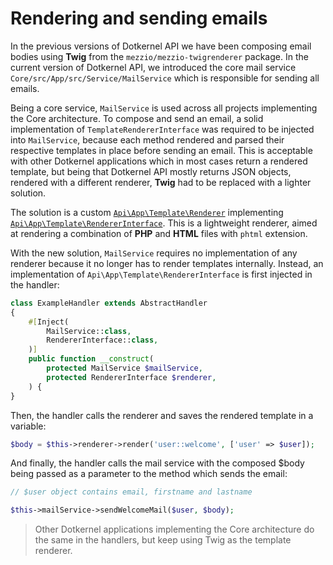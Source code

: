 # Rendering and sending emails

In the previous versions of Dotkernel API we have been composing email bodies using **Twig** from the `mezzio/mezzio-twigrenderer` package.
In the current version of Dotkernel API, we introduced the core mail service `Core/src/App/src/Service/MailService` which is responsible for sending all emails.

Being a core service, `MailService` is used across all projects implementing the Core architecture.
To compose and send an email, a solid implementation of `TemplateRendererInterface` was required to be injected into `MailService`, because each method rendered and parsed their respective templates in place before sending an email.
This is acceptable with other Dotkernel applications which in most cases return a rendered template, but being that Dotkernel API mostly returns JSON objects, rendered with a different renderer, **Twig** had to be replaced with a lighter solution.

The solution is a custom [`Api\App\Template\Renderer`](https://github.com/dotkernel/api/blob/6.0/src/App/src/Template/Renderer.php) implementing [`Api\App\Template\RendererInterface`](https://github.com/dotkernel/api/blob/6.0/src/App/src/Template/RendererInterface.php).
This is a lightweight renderer, aimed at rendering a combination of **PHP** and **HTML** files with `phtml` extension.

With the new solution, `MailService` requires no implementation of any renderer because it no longer has to render templates internally.
Instead, an implementation of `Api\App\Template\RendererInterface` is first injected in the handler:

```php
class ExampleHandler extends AbstractHandler
{
    #[Inject(
        MailService::class,
        RendererInterface::class,
    )]
    public function __construct(
        protected MailService $mailService,
        protected RendererInterface $renderer,
    ) {
}
```

Then, the handler calls the renderer and saves the rendered template in a variable:

```php
$body = $this->renderer->render('user::welcome', ['user' => $user]);
```

And finally, the handler calls the mail service with the composed $body being passed as a parameter to the method which sends the email:

```php
// $user object contains email, firstname and lastname

$this->mailService->sendWelcomeMail($user, $body);
```

> Other Dotkernel applications implementing the Core architecture do the same in the handlers, but keep using Twig as the template renderer.
